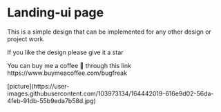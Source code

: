
# Landing-ui page
This is a simple design that can be implemented for any other design or project work.
<p>
If you like the design please give it a star
  <p>
    You can buy me a coffee 🤗 through this link https://www.buymeacoffee.com/bugfreak
<p> 
  [picture](https://user-images.githubusercontent.com/103973134/164442019-616e9d02-56da-4feb-91db-55b9eda7b58d.jpg)
